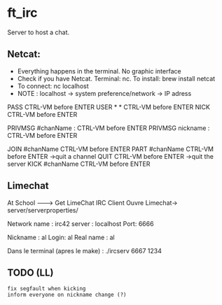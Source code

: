 # ft_irc
Server to host a chat.

## Netcat:
* Everything happens in the terminal. No graphic interface
* Check if you have Netcat. Terminal: nc. To install: brew install netcat
* To connect: nc localhost <port>
* NOTE : localhost -> system preference/network -> IP adress

PASS <pass> CTRL-VM before ENTER
USER <username> * * <nickname> CTRL-VM before ENTER
NICK <nickname> CTRL-VM before ENTER

PRIVMSG #chanName :<message> CTRL-VM before ENTER
PRIVMSG nickname :<message> CTRL-VM before ENTER

JOIN #chanName CTRL-VM before ENTER
PART #chanName CTRL-VM before ENTER ->quit a channel
QUIT CTRL-VM before ENTER ->quit the server
KICK #chanName <nickname> CTRL-VM before ENTER

## Limechat

At School ---> Get LimeChat IRC Client
Ouvre Limechat-> server/serverproperties/

Network name : irc42
server : localhost
Port: 6666

Nickname : al
Login: al
Real name : al

Dans le terminal (apres le make) : ./ircserv 6667 1234


## TODO (LL)
	fix segfault when kicking
	inform everyone on nickname change (?)